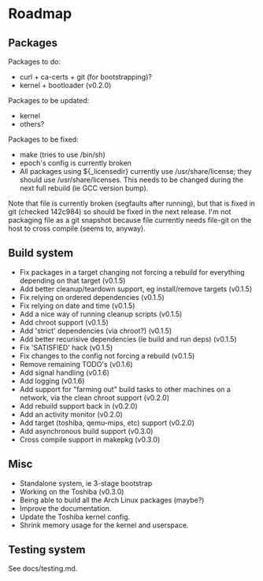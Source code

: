 # Roadmap #

## Packages ##

Packages to do:
- curl + ca-certs + git (for bootstrapping)?
- kernel + bootloader (v0.2.0)

Packages to be updated:
- kernel
- others?

Packages to be fixed:
- make (tries to use /bin/sh)
- epoch's config is currently broken
- All packages using ${_licensedir} currently use /usr/share/license; they
  should use /usr/share/licenses. This needs to be changed during the next full
  rebuild (ie GCC version bump).

Note that file is currently broken (segfaults after running), but that is
fixed in git (checked 142c984) so should be fixed in the next release.
I'm not packaging file as a git snapshot because file currently needs
file-git on the host to cross compile (seems to, anyway).


## Build system ##

- Fix packages in a target changing not forcing a rebuild for everything
  depending on that target (v0.1.5)
- Add better cleanup/teardown support, eg install/remove targets (v0.1.5)
- Fix relying on ordered dependencies (v0.1.5)
- Fix relying on date and time (v0.1.5)
- Add a nice way of running cleanup scripts (v0.1.5)
- Add chroot support (v0.1.5)
- Add 'strict' dependencies (via chroot?) (v0.1.5)
- Add better recurisive dependencies (ie build and run deps) (v0.1.5)
- Fix 'SATISFIED' hack (v0.1.5)
- Fix changes to the config not forcing a rebuild (v0.1.5)
- Remove remaining TODO's (v0.1.6)
- Add signal handling (v0.1.6)
- Add logging (v0.1.6)
- Add support for "farming out" build tasks to other machines on a network,
  via the clean chroot support (v0.2.0)
- Add rebuild support back in (v0.2.0)
- Add an activity monitor (v0.2.0)
- Add target (toshiba, qemu-mips, etc) support (v0.2.0)
- Add asynchronous build support (v0.3.0)
- Cross compile support in makepkg (v0.3.0)


## Misc ##

- Standalone system, ie 3-stage bootstrap
- Working on the Toshiba (v0.3.0)
- Being able to build all the Arch Linux packages (maybe?)
- Improve the documentation.
- Update the Toshiba kernel config.
- Shrink memory usage for the kernel and userspace.


## Testing system ##

See docs/testing.md.

